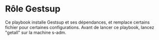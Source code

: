 # Rôle Gestsup

Ce playbook installe Gestsup et ses dépendances, et remplace certains fichier pour certaines 
configurations. Avant de lancer ce playbook, lancez "getall" sur la machine s-adm.


